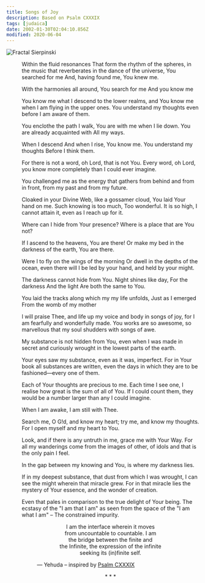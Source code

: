 ```yaml
---
title: Songs of Joy
description: Based on Psalm CXXXIX
tags: [judaica]
date: 2002-01-30T02:04:10.856Z
modified: 2020-06-04
---
```


![Fractal Sierpinski](/posts/img/Fractal-Sierpinski-N-gon.png)

<div style="margin-left: 2.5rem">

Within the fluid resonances
That form the rhythm of the spheres,
in the music that reverberates in the
dance of the universe,
You searched for me
And, having found me,
You knew me.

With the harmonies all around,
You search for me
And you know me

You know me what I descend
to the lower realms, and You
know me when I am flying
in the upper ones. You
understand my thoughts
even before I am aware of them.

You enclothe the path I walk,
You are with me when I lie down.
You are already acquainted with
All my ways.

When I descend
And when I rise,
You know me.
You understand my thoughts
Before I think them.

For there is not a word, oh Lord,
that is not You. Every word, oh Lord,
you know more completely than I
could ever imagine.

You challenged me as the
energy that gathers from behind
and from in front, from my past and from my future.

Cloaked in your Divine Web,
like a gossamer cloud,
You laid Your hand on me.
Such knowing is too much,
Too wonderful. It is so high,
I cannot attain it, even
as I reach up for it.

Where can I hide from Your presence?
Where is a place that are You not?

If I ascend to the heavens,
You are there! Or make my bed
in the darkness of the earth,
You are there.

Were I to fly on the wings of the morning
Or dwell in the depths of the ocean,
even there will I be led by your hand,
and held by your might.

The darkness
cannot hide
from You.
Night shines like day,
For the darkness
And the light
Are both the same
to You.

You laid the tracks
along which my my life unfolds,
Just as I emerged
From the womb of
my mother

I will praise Thee,
and life up my voice and body in
songs of joy, for I am
fearfully and wonderfully made.
You works are so awesome,
so marvellous that my soul
shudders with songs of awe.

My substance is not hidden
from You, even when I was made
in secret and curiously wrought
in the lowest parts of the earth.

Your eyes saw my substance, even as it was,
imperfect. For in Your book all
substances are written, even the days
in which they are to be fashioned&mdash;every
one of them.

Each of Your thoughts are precious to me.
Each time I see one, I realise how great
is the sum of all of You. If I could count
them, they would be a number larger than
any I could imagine.

When I am awake, I am still with Thee.

Search me, O G!d, and know my heart;
try me, and know my thoughts. For I open
myself and my heart to You.

Look, and if there is any untruth in me,
grace me with Your Way. For all my
wanderings come from the images of other,
of idols and that is the only pain I feel.

In the gap between my knowing and You, is where
my darkness lies.

If in my deepest substance,
that dust from which I was wrought,
I can see the might wherein that miracle
grew. For in that miracle lies the
mystery of Your essence, and the
wonder of creation.

Even that pales in comparison to the true
delight of Your being. The ecstasy of the
"I am that I am" as seen from the
space of the "I am what I am" &ndash; The
constrained impurity.

<p style="text-align: center">
I am the interface wherein it moves<br />
from uncountable to countable. I am<br /> 
the bridge between the finite and<br />
the Infinite, the expression of the infinite<br />
seeking its (in)finite self.<br />
<p>

<p style="padding-left: 2.5rem">
&mdash; Yehuda – inspired by <a href="http://www.mechon-mamre.org/p/pt/pt26d9.htm">Psalm CXXXIX</a>
</p>

<center>* * *</center>
